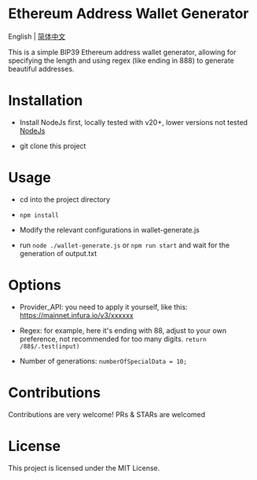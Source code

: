# Ethereum Address Wallet Generator
English | [简体中文](https://github.com/BitBitKing/Wallet-Generate/blob/main/README.md)


This is a simple BIP39 Ethereum address wallet generator, allowing for specifying the length and using regex (like ending in 888) to generate beautiful addresses.

# Installation

- Install NodeJs first, locally tested with v20+, lower versions not tested [NodeJs](https://nodejs.org/en)

- git clone this project

# Usage

- cd into the project directory

- `npm install`

- Modify the relevant configurations in wallet-generate.js

- run `node ./wallet-generate.js` or `npm run start` and wait for the generation of output.txt

# Options
- Provider_API: you need to apply it yourself, like this:  https://mainnet.infura.io/v3/xxxxxx

- Regex: for example, here it's ending with 88, adjust to your own preference, not recommended for too many digits. `return /88$/.test(input)`

- Number of generations: `numberOfSpecialData = 10; `

# Contributions
Contributions are very welcome! PRs & STARs are welcomed

# License
This project is licensed under the MIT License.